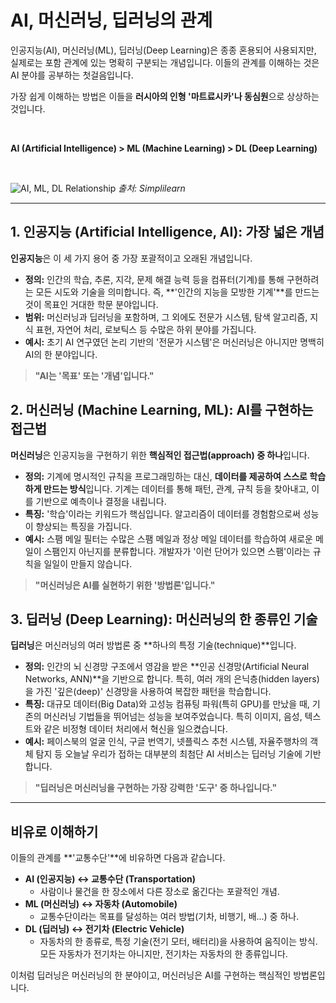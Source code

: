 # AI, 머신러닝, 딥러닝의 관계

인공지능(AI), 머신러닝(ML), 딥러닝(Deep Learning)은 종종 혼용되어 사용되지만, 실제로는 포함 관계에 있는 명확히 구분되는 개념입니다. 이들의 관계를 이해하는 것은 AI 분야를 공부하는 첫걸음입니다.

가장 쉽게 이해하는 방법은 이들을 **러시아의 인형 '마트료시카'나 동심원**으로 상상하는 것입니다.

<br>

**AI (Artificial Intelligence) > ML (Machine Learning) > DL (Deep Learning)**

<br>

![AI, ML, DL Relationship](https://www.simplilearn.com/ice9/free_resources_article_thumb/Deep-Learning-vs-Machine-Learning.jpg)
*출처: Simplilearn*

---

## 1. 인공지능 (Artificial Intelligence, AI): 가장 넓은 개념

**인공지능**은 이 세 가지 용어 중 가장 포괄적이고 오래된 개념입니다.

- **정의:** 인간의 학습, 추론, 지각, 문제 해결 능력 등을 컴퓨터(기계)를 통해 구현하려는 모든 시도와 기술을 의미합니다. 즉, **'인간의 지능을 모방한 기계'**를 만드는 것이 목표인 거대한 학문 분야입니다.
- **범위:** 머신러닝과 딥러닝을 포함하며, 그 외에도 전문가 시스템, 탐색 알고리즘, 지식 표현, 자연어 처리, 로보틱스 등 수많은 하위 분야를 가집니다.
- **예시:** 초기 AI 연구였던 논리 기반의 '전문가 시스템'은 머신러닝은 아니지만 명백히 AI의 한 분야입니다.

> **"AI는 '목표' 또는 '개념'입니다."**

## 2. 머신러닝 (Machine Learning, ML): AI를 구현하는 접근법

**머신러닝**은 인공지능을 구현하기 위한 **핵심적인 접근법(approach) 중 하나**입니다.

- **정의:** 기계에 명시적인 규칙을 프로그래밍하는 대신, **데이터를 제공하여 스스로 학습하게 만드는 방식**입니다. 기계는 데이터를 통해 패턴, 관계, 규칙 등을 찾아내고, 이를 기반으로 예측이나 결정을 내립니다.
- **특징:** '학습'이라는 키워드가 핵심입니다. 알고리즘이 데이터를 경험함으로써 성능이 향상되는 특징을 가집니다.
- **예시:** 스팸 메일 필터는 수많은 스팸 메일과 정상 메일 데이터를 학습하여 새로운 메일이 스팸인지 아닌지를 분류합니다. 개발자가 '이런 단어가 있으면 스팸'이라는 규칙을 일일이 만들지 않습니다.

> **"머신러닝은 AI를 실현하기 위한 '방법론'입니다."**

## 3. 딥러닝 (Deep Learning): 머신러닝의 한 종류인 기술

**딥러닝**은 머신러닝의 여러 방법론 중 **하나의 특정 기술(technique)**입니다.

- **정의:** 인간의 뇌 신경망 구조에서 영감을 받은 **인공 신경망(Artificial Neural Networks, ANN)**을 기반으로 합니다. 특히, 여러 개의 은닉층(hidden layers)을 가진 '깊은(deep)' 신경망을 사용하여 복잡한 패턴을 학습합니다.
- **특징:** 대규모 데이터(Big Data)와 고성능 컴퓨팅 파워(특히 GPU)를 만났을 때, 기존의 머신러닝 기법들을 뛰어넘는 성능을 보여주었습니다. 특히 이미지, 음성, 텍스트와 같은 비정형 데이터 처리에서 혁신을 일으켰습니다.
- **예시:** 페이스북의 얼굴 인식, 구글 번역기, 넷플릭스 추천 시스템, 자율주행차의 객체 탐지 등 오늘날 우리가 접하는 대부분의 최첨단 AI 서비스는 딥러닝 기술에 기반합니다.

> **"딥러닝은 머신러닝을 구현하는 가장 강력한 '도구' 중 하나입니다."**

---

## 비유로 이해하기

이들의 관계를 **'교통수단'**에 비유하면 다음과 같습니다.

- **AI (인공지능) ↔ 교통수단 (Transportation)**
  - 사람이나 물건을 한 장소에서 다른 장소로 옮긴다는 포괄적인 개념.
- **ML (머신러닝) ↔ 자동차 (Automobile)**
  - 교통수단이라는 목표를 달성하는 여러 방법(기차, 비행기, 배...) 중 하나.
- **DL (딥러닝) ↔ 전기차 (Electric Vehicle)**
  - 자동차의 한 종류로, 특정 기술(전기 모터, 배터리)을 사용하여 움직이는 방식. 모든 자동차가 전기차는 아니지만, 전기차는 자동차의 한 종류입니다.

이처럼 딥러닝은 머신러닝의 한 분야이고, 머신러닝은 AI를 구현하는 핵심적인 방법론입니다.
